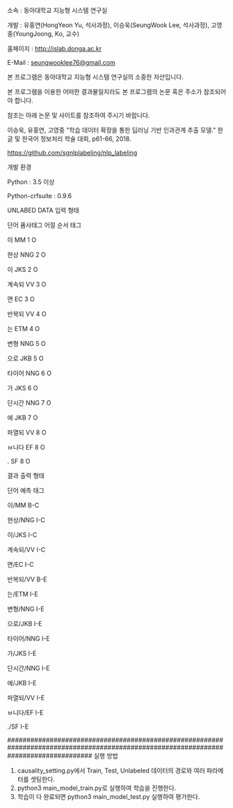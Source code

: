 소속 : 동아대학교 지능형 시스템 연구실

개발 : 유홍연(HongYeon Yu, 석사과정), 이승욱(SeungWook Lee, 석사과정), 고영중(YoungJoong, Ko, 교수)

홈페이지 : http://islab.donga.ac.kr

E-Mail : seungwooklee76@gmail.com

본 프로그램은 동아대학교 지능형 시스템 연구실의 소중한 자산입니다.

본 프로그램을 이용한 어떠한 결과물일지라도 본 프로그램의 논문 혹은 주소가 참조되어야 합니다.

참조는 아래 논문 및 사이트를 참조하여 주시기 바랍니다.

이승욱, 유홍연, 고영중 "학습 데이터 확장을 통한 딥러닝 기반 인과관계 추출 모델." 한글 및 한국어 정보처리 학술 대회, p61-66, 2018.

https://github.com/sgnlplabeling/nlp_labeling

개발 환경

Python : 3.5 이상

Python-crfsuite : 0.9.6

UNLABED DATA 입력 형태

단어  품사태그 어절 순서  태그

이 	MM 	1 	O

현상 	NNG 	2 	O

이 	JKS 	2 	O

계속되 	VV 	3 	O

면 	EC 	3 	O

반복되 	VV 	4 	O

는 	ETM 	4 	O

변형 	NNG 	5 	O

으로 	JKB 	5 	O

타이어 	NNG 	6 	O

가 	JKS 	6 	O

단시간 	NNG 	7 	O

에 	JKB 	7 	O

파열되 	VV 	8 	O

ㅂ니다 	EF 	8 	O

. 	SF 	8 	O

결과 출력 형태

단어            예측 태그

이/MM 		B-C

현상/NNG 	I-C

이/JKS 		I-C

계속되/VV 	I-C

면/EC 		I-C

반복되/VV 	B-E

는/ETM 		I-E

변형/NNG 	I-E

으로/JKB 	I-E

타이어/NNG 	I-E

가/JKS 		I-E

단시간/NNG 	I-E

에/JKB 		I-E

파열되/VV 	I-E

ㅂ니다/EF 	I-E

./SF 		I-E

######################################################################################################################################
실행 방법

1. causality_setting.py에서 Train, Test, Unlabeled 데이터의 경로와 여러 파라메터를 셋팅한다.
2. python3 main_model_train.py로 실행하여 학습을 진행한다.
3. 학습이 다 완료되면 python3 main_model_test.py 실행하여 평가한다.


